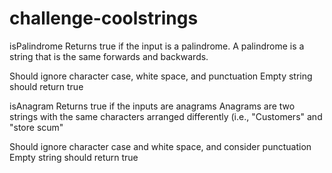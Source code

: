 # challenge-coolstrings

isPalindrome
 Returns true if the input is a palindrome.
 A palindrome is a string that is the same forwards and backwards.

 Should ignore character case, white space, and punctuation
 Empty string should return true

isAnagram
 Returns true if the inputs are anagrams
 Anagrams are two strings with the same characters arranged differently
   (i.e., "Customers" and "store scum"

 Should ignore character case and white space, and consider punctuation
 Empty string should return true

